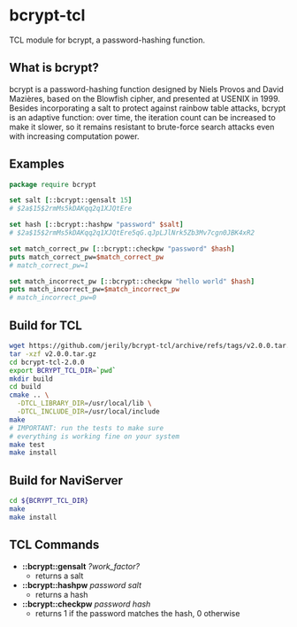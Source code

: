 # bcrypt-tcl

TCL module for bcrypt, a password-hashing function.

## What is bcrypt?

bcrypt is a password-hashing function designed by Niels Provos
and David Mazières, based on the Blowfish cipher, and presented
at USENIX in 1999. Besides incorporating a salt to protect against
rainbow table attacks, bcrypt is an adaptive function: over time,
the iteration count can be increased to make it slower,
so it remains resistant to brute-force search attacks even with
increasing computation power.

## Examples

```tcl
package require bcrypt

set salt [::bcrypt::gensalt 15]
# $2a$15$2rmMs5kDAKqq2q1XJQtEre

set hash [::bcrypt::hashpw "password" $salt]
# $2a$15$2rmMs5kDAKqq2q1XJQtEre5qG.qJpLJlNrk5Zb3Mv7cgn0JBK4xR2

set match_correct_pw [::bcrypt::checkpw "password" $hash]
puts match_correct_pw=$match_correct_pw
# match_correct_pw=1

set match_incorrect_pw [::bcrypt::checkpw "hello world" $hash]
puts match_incorrect_pw=$match_incorrect_pw
# match_incorrect_pw=0

```

## Build for TCL
    
```bash
wget https://github.com/jerily/bcrypt-tcl/archive/refs/tags/v2.0.0.tar.gz
tar -xzf v2.0.0.tar.gz
cd bcrypt-tcl-2.0.0
export BCRYPT_TCL_DIR=`pwd`
mkdir build
cd build
cmake .. \
  -DTCL_LIBRARY_DIR=/usr/local/lib \
  -DTCL_INCLUDE_DIR=/usr/local/include
make
# IMPORTANT: run the tests to make sure
# everything is working fine on your system
make test
make install
```

## Build for NaviServer

```bash
cd ${BCRYPT_TCL_DIR}
make
make install
```


## TCL Commands

* **::bcrypt::gensalt** *?work_factor?*
  - returns a salt
* **::bcrypt::hashpw** *password salt*
  - returns a hash
* **::bcrypt::checkpw** *password hash*
  - returns 1 if the password matches the hash, 0 otherwise
